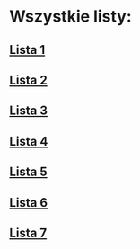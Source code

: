 # Wszystkie listy:

## [Lista 1](/src/lista1.sc)

## [Lista 2](/src/lista2.sc)

## [Lista 3](/src/lista3.sc)

## [Lista 4](/src/lista4.sc)

## [Lista 5](/src/lista5.sc)

## [Lista 6](/src/lista6.sc)

## [Lista 7](/src/lista7.scala)
